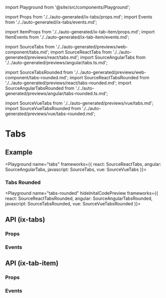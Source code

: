 import Playground from '@site/src/components/Playground';

import Props from './../auto-generated/ix-tabs/props.md';
import Events from './../auto-generated/ix-tabs/events.md';

import ItemProps from './../auto-generated/ix-tab-item/props.md';
import ItemEvents from './../auto-generated/ix-tab-item/events.md';

import SourceTabs from './../auto-generated/previews/web-component/tabs.md';
import SourceReactTabs from './../auto-generated/previews/react/tabs.md';
import SourceAngularTabs from './../auto-generated/previews/angular/tabs.ts.md';

import SourceTabsRounded from './../auto-generated/previews/web-component/tabs-rounded.md';
import SourceReactTabsRounded from './../auto-generated/previews/react/tabs-rounded.md';
import SourceAngularTabsRounded from './../auto-generated/previews/angular/tabs-rounded.ts.md';

import SourceVueTabs from './../auto-generated/previews/vue/tabs.md';
import SourceVueTabsRounded from './../auto-generated/previews/vue/tabs-rounded.md';

# Tabs

## Example

<Playground
name="tabs"
frameworks={{
  react: SourceReactTabs,
  angular: SourceAngularTabs,
  javascript: SourceTabs,
  vue: SourceVueTabs
}}></Playground>

### Tabs Rounded

<Playground
name="tabs-rounded"
hideInitalCodePreview
frameworks={{
  react: SourceReactTabsRounded,
  angular: SourceAngularTabsRounded,
  javascript: SourceTabsRounded,
  vue: SourceVueTabsRounded
}}></Playground>

## API (ix-tabs)

### Props

<Props />

### Events

<Events />

## API (ix-tab-item)

### Props

<ItemProps />

### Events

<ItemEvents />
